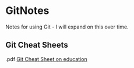 # GitNotes
Notes for using Git - I will expand on this over time.



## Git Cheat Sheets 

.pdf [Git Cheat Sheet on education](https://education.github.com/git-cheat-sheet-education.pdf)
